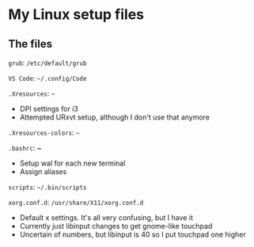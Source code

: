 # My Linux setup files
## The files
`grub`: `/etc/default/grub`

`VS Code`: `~/.config/Code`

`.Xresources`: `~`
  * DPI settings for i3
  * Attempted URxvt setup, although I don't use that anymore

`.Xresources-colors`: `~`

`.bashrc`: ~
  * Setup wal for each new terminal
  * Assign aliases
  
 `scripts`: `~/.bin/scripts`

`xorg.conf.d`: `/usr/share/X11/xorg.conf.d`
  * Default x settings. It's all very confusing, but I have it
  * Currently just libinput changes to get gnome-like touchpad
  * Uncertain of numbers, but libinput is 40 so I put touchpad one higher
